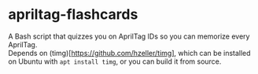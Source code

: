 # apriltag-flashcards
A Bash script that quizzes you on AprilTag IDs so you can memorize every AprilTag.  
Depends on (timg)[https://github.com/hzeller/timg], which can be installed on Ubuntu with `apt install timg`, or you can build it from source.